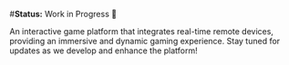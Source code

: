 #**Status:** Work in Progress 🚧

An interactive game platform that integrates real-time remote devices, providing an immersive and dynamic gaming experience. Stay tuned for updates as we develop and enhance the platform!
